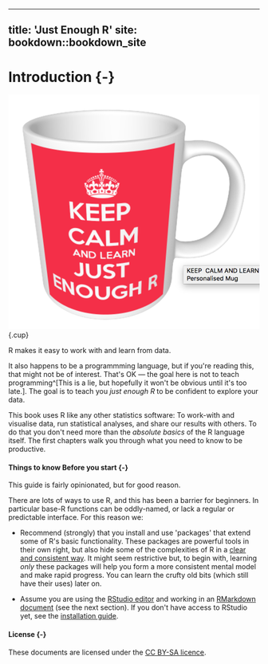 
---
title: 'Just Enough R'
site: bookdown::bookdown_site
---

# Introduction {-}

![](media/keepcalm.png){.cup}

<!-- https://www.keepcalm-o-matic.co.uk/product/mug/keep-calm-and-learn-just-enough-r/ -->

R makes it easy to work with and learn from data.

It also happens to be a programmming language, but if you're reading this, that
might not be of interest. That's OK — the goal here is not to teach
programming^[This is a lie, but hopefully it won't be obvious until it's too
late.]. The goal is to teach you _just enough R_ to be confident to explore your
data.

This book uses R like any other statistics software: To work-with and visualise
data, run statistical analyses, and share our results with others. To do that
you don't need more than the _absolute basics_ of the R language itself. The
first chapters walk you through what you need to know to be productive.

#### Things to know Before you start {-}

This guide is fairly opinionated, but for good reason.

There are lots of ways to use R, and this has been a barrier for beginners. In
particular base-R functions can be oddly-named, or lack a regular or predictable
interface. For this reason we:

-   Recommend (strongly) that you install and use 'packages' that extend some of
    R's basic functionality. These packages are powerful tools in their own
    right, but also hide some of the complexities of R in a
    [clear and consistent way](https://www.youtube.com/watch?v=K-ss_ag2k9E). It
    might seem restrictive but, to begin with, learning _only_ these packages
    will help you form a more consistent mental model and make rapid progress.
    You can learn the crufty old bits (which still have their uses) later on.

-   Assume you are using the [RStudio editor](#rstudio) and working in an
    [RMarkdown document](#rmarkdown) (see the next section). If you don't have
    access to RStudio yet, see the [installation guide](installation.html).

#### License {-}

These documents are licensed under the
[CC BY-SA licence](https://creativecommons.org/licenses/by-sa/4.0/).
